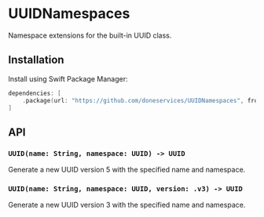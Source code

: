 # UUIDNamespaces

Namespace extensions for the built-in UUID class.

## Installation

Install using Swift Package Manager:

```swift
dependencies: [
    .package(url: "https://github.com/doneservices/UUIDNamespaces", from: "1.0.0"),
]
```

## API

### `UUID(name: String, namespace: UUID) -> UUID`

Generate a new UUID version 5 with the specified name and namespace.

### `UUID(name: String, namespace: UUID, version: .v3) -> UUID`

Generate a new UUID version 3 with the specified name and namespace.

